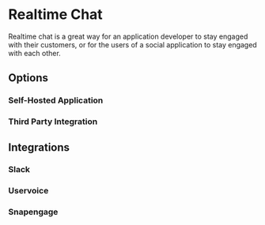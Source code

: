 # Realtime Chat

Realtime chat is a great way for an application developer to
stay engaged with their customers, or for the users of a
social application to stay engaged with each other.

## Options

### Self-Hosted Application

### Third Party Integration

## Integrations

### Slack
### Uservoice
### Snapengage
